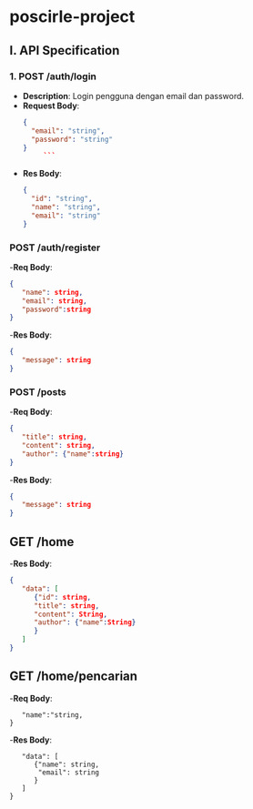# poscirle-project

## I. API Specification

### 1. **POST /auth/login**
- **Description**: Login pengguna dengan email dan password.
- **Request Body**:
  ```json
  {
    "email": "string",
    "password": "string"
  }
       ```
- **Res Body**:
     ```json
    {
       "id": "string",
       "name": "string",
       "email": "string"
     }
     ```
     
### POST /auth/register
-**Req Body**:
   ```json
   {
      "name": string,
      "email": string,
      "password":string
   }
   ```
-**Res Body**:
   ```json
   {
      "message": string
   }
   ```

### POST /posts
   -**Req Body**:
   ```json
   {
      "title": string,
      "content": string,
      "author": {"name":string}
   }
   ```
   -**Res Body**:
   ```json
   {
      "message": string 
   }
   ```

## GET /home 
   -**Res Body**:
   ```json
   {
      "data": [
         {"id": string,
         "title": string,
         "content": String,
         "author": {"name":String}
         }
      ]
   }
   ```

## GET /home/pencarian 
   -**Req Body**:
   ```json{
      "name":"string,
   }
   ```
   -**Res Body**:
   ```json{
      "data": [
         {"name": string,
          "email": string 
         }
      ]
   }
   ```
